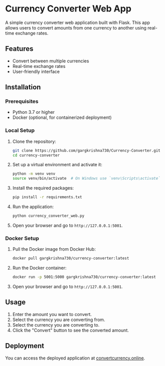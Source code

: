 # Currency Converter Web App

A simple currency converter web application built with Flask. This app allows users to convert amounts from one currency to another using real-time exchange rates.

## Features

- Convert between multiple currencies
- Real-time exchange rates
- User-friendly interface

## Installation

### Prerequisites

- Python 3.7 or higher
- Docker (optional, for containerized deployment)

### Local Setup

1. Clone the repository:
    ```sh
    git clone https://github.com/gargkrishna730/Currency-Converter.git
    cd currency-converter
    ```

2. Set up a virtual environment and activate it:
    ```sh
    python -m venv venv
    source venv/bin/activate  # On Windows use `venv\Scripts\activate`
    ```

3. Install the required packages:
    ```sh
    pip install -r requirements.txt
    ```

4. Run the application:
    ```sh
    python currency_converter_web.py
    ```

5. Open your browser and go to `http://127.0.0.1:5001`.

### Docker Setup

1. Pull the Docker image from Docker Hub:
    ```sh
    docker pull gargkrishna730/currency-converter:latest
    ```

2. Run the Docker container:
    ```sh
    docker run -p 5001:5000 gargkrishna730/currency-converter:latest
    ```

3. Open your browser and go to `http://127.0.0.1:5001`.

## Usage

1. Enter the amount you want to convert.
2. Select the currency you are converting from.
3. Select the currency you are converting to.
4. Click the "Convert" button to see the converted amount.

## Deployment

You can access the deployed application at [convertcurrency.online](https://convertcurrency.online).

